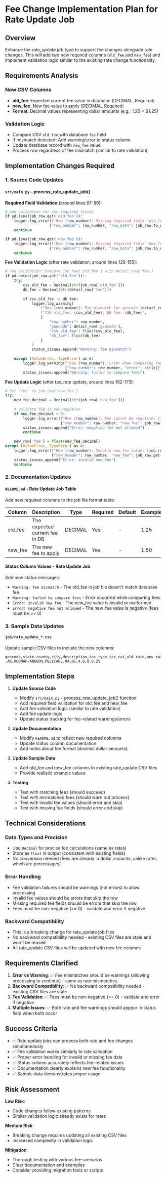 # Fee Change Implementation Plan for Rate Update Job

## Overview
Enhance the rate_update job type to support fee changes alongside rate changes. This will add two new required columns (`old_fee` and `new_fee`) and implement validation logic similar to the existing rate change functionality.

## Requirements Analysis

### New CSV Columns
- **old_fee**: Expected current fee value in database (DECIMAL, Required)
- **new_fee**: New fee value to apply (DECIMAL, Required)
- **Format**: Decimal values representing dollar amounts (e.g., 1.25 = $1.25)

### Validation Logic
- Compare CSV `old_fee` with database `fee` field
- If mismatch detected: Add warning/error to status column
- Update database record with `new_fee` value
- Process row regardless of fee mismatch (similar to rate validation)

## Implementation Changes Required

### 1. Source Code Updates

#### `src/main.py` - process_rate_update_job()
**Required Field Validation** (around lines 67-80):
```python
# Add validation for new required fields
if pd.isna(job_row.get('old_fee')):
    logger.log_error(f"Row {row_number}: Missing required field 'old_fee'. Skipping.", 
                    {"row_number": row_number, "row_data": job_row.to_dict()})
    continue

if pd.isna(job_row.get('new_fee')):
    logger.log_error(f"Row {row_number}: Missing required field 'new_fee'. Skipping.", 
                    {"row_number": row_number, "row_data": job_row.to_dict()})
    continue
```

**Fee Validation Logic** (after rate validation, around lines 129-155):
```python
# Fee Validation: Compare job_row['old_fee'] with detail_row['fee']
if pd.notna(job_row.get('old_fee')):
    try:
        csv_old_fee = Decimal(str(job_row['old_fee']))
        db_fee = Decimal(str(detail_row['fee']))
        
        if csv_old_fee != db_fee:
            logger.log_warning(
                f"Row {row_number}: Fee mismatch for geocode {detail_row['geocode']}. "
                f"CSV old_fee: {csv_old_fee}, DB fee: {db_fee}",
                {
                    "row_number": row_number,
                    "geocode": detail_row['geocode'],
                    "csv_old_fee": float(csv_old_fee),
                    "db_fee": float(db_fee)
                }
            )
            status_issues.append("Warning: fee mismatch")
            
    except (ValueError, TypeError) as e:
        logger.log_warning(f"Row {row_number}: Error when comparing fees: {str(e)}", 
                           {"row_number": row_number, "error": str(e)})
        status_issues.append("Warning: failed to compare fees")
```

**Fee Update Logic** (after tax_rate update, around lines 162-173):
```python
# Set 'fee' to job_row['new_fee']
try:
    new_fee_decimal = Decimal(str(job_row['new_fee']))
    
    # Validate fee is non-negative
    if new_fee_decimal < 0:
        logger.log_error(f"Row {row_number}: Fee cannot be negative: {job_row.get('new_fee')}", 
                         {"row_number": row_number, "new_fee": job_row.get('new_fee')})
        status_issues.append("Error: negative fee not allowed")
        continue
    
    new_row['fee'] = float(new_fee_decimal)
except (ValueError, TypeError) as e:
    logger.log_error(f"Row {row_number}: Invalid new_fee value: {job_row.get('new_fee')}", 
                     {"row_number": row_number, "new_fee": job_row.get('new_fee'), "error": str(e)})
    status_issues.append("Error: invalid new_fee")
    continue
```

### 2. Documentation Updates

#### `README.md` - Rate Update Job Table
Add new required columns to the job file format table:

| Column | Description | Type | Required | Default | Example |
|--------|-------------|------|----------|---------|---------|
| old_fee | The expected current fee in DB | DECIMAL | Yes | - | 1.25 |
| new_fee | The new fee to apply | DECIMAL | Yes | - | 1.50 |

#### Status Column Values - Rate Update Job
Add new status messages:
- `Warning: fee mismatch` - The old_fee in job file doesn't match database fee
- `Warning: failed to compare fees` - Error occurred while comparing fees
- `Error: invalid new_fee` - The new_fee value is invalid or malformed
- `Error: negative fee not allowed` - The new_fee value is negative (fees must be >= 0)

### 3. Sample Data Updates

#### `job/rate_update_*.csv` 
Update sample CSV files to include the new columns:
```csv
geocode,state,county,city,description,tax_type,tax_cat,old_rate,new_rate,old_fee,new_fee
,AK,HOONAH-ANGOON,PELICAN,,04,01,4,6,0,0.25
```

## Implementation Steps

1. **Update Source Code**
   - Modify `src/main.py` - process_rate_update_job() function
   - Add required field validation for old_fee and new_fee
   - Add fee validation logic (similar to rate validation)
   - Add fee update logic
   - Update status tracking for fee-related warnings/errors

2. **Update Documentation**
   - Modify `README.md` to reflect new required columns
   - Update status column documentation
   - Add notes about fee format (decimal dollar amounts)

3. **Update Sample Data**
   - Add old_fee and new_fee columns to existing rate_update CSV files
   - Provide realistic example values

4. **Testing**
   - Test with matching fees (should succeed)
   - Test with mismatched fees (should warn but process)
   - Test with invalid fee values (should error and skip)
   - Test with missing fee fields (should error and skip)

## Technical Considerations

### Data Types and Precision
- Use `Decimal` for precise fee calculations (same as rates)
- Store as `float` in output (consistent with existing fields)
- No conversion needed (fees are already in dollar amounts, unlike rates which are percentages)

### Error Handling
- Fee validation failures should be warnings (not errors) to allow processing
- Invalid fee values should be errors that skip the row
- Missing required fee fields should be errors that skip the row
- Fees must be non-negative (>= 0) - validate and error if negative

### Backward Compatibility
- This is a breaking change for rate_update job files
- No backward compatibility needed - existing CSV files are stale and won't be reused
- All rate_update CSV files will be updated with new fee columns

## Requirements Clarified

1. **Error vs Warning**: ✅ Fee mismatches should be warnings (allowing processing to continue) - same as rate mismatches
2. **Backward Compatibility**: ✅ No backward compatibility needed - existing CSV files are stale
3. **Fee Validation**: ✅ Fees must be non-negative (>= 0) - validate and error if negative  
4. **Multiple Issues**: ✅ Both rate and fee warnings should appear in status field when both occur

## Success Criteria

- ✅ Rate update jobs can process both rate and fee changes simultaneously
- ✅ Fee validation works similarly to rate validation
- ✅ Proper error handling for invalid or missing fee data
- ✅ Status column accurately reflects fee-related issues
- ✅ Documentation clearly explains new fee functionality
- ✅ Sample data demonstrates proper usage

## Risk Assessment

**Low Risk**:
- Code changes follow existing patterns
- Similar validation logic already exists for rates

**Medium Risk**:
- Breaking change requires updating all existing CSV files
- Increased complexity in validation logic

**Mitigation**:
- Thorough testing with various fee scenarios
- Clear documentation and examples
- Consider providing migration tools or scripts